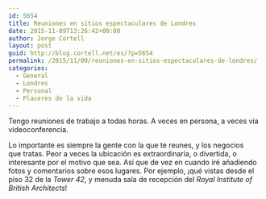 ```yaml
---
id: 5654
title: Reuniones en sitios espectaculares de Londres
date: 2015-11-09T13:26:42+00:00
author: Jorge Cortell
layout: post
guid: http://blog.cortell.net/es/?p=5654
permalink: /2015/11/09/reuniones-en-sitios-espectaculares-de-londres/
categories:
  - General
  - Londres
  - Personal
  - Placeres de la vida
---
```


  
Tengo reuniones de trabajo a todas horas. A veces en persona, a veces via videoconferencia.

Lo importante es siempre la gente con la que te reunes, y los negocios que tratas. Peor a veces la ubicación es extraordinaria, o divertida, o interesante por el motivo que sea. Así que de vez en cuando iré añadiendo fotos y comentarios sobre esos lugares. Por ejemplo, ¡qué vistas desde el piso 32 de la _Tower 42_, y menuda sala de recepción del _Royal Institute of British Architects_!